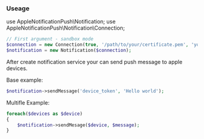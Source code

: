

### Useage

use AppleNotificationPush\Notification;
use AppleNotificationPush\Notification\Connection;

```php
// First argument - sandbox mode
$connection = new Connection(true, '/path/to/your/certificate.pem', 'your_passphrase');
$notification = new Notification($connection);
```


After create notification service your can send push message to apple devices.

Base example:

```php
$notification->sendMessage('device_token', 'Hello world');
```


Multifle Example:

```php 
foreach($devices as $device)
{
    $notification->sendMesage($device, $message);
}
```
